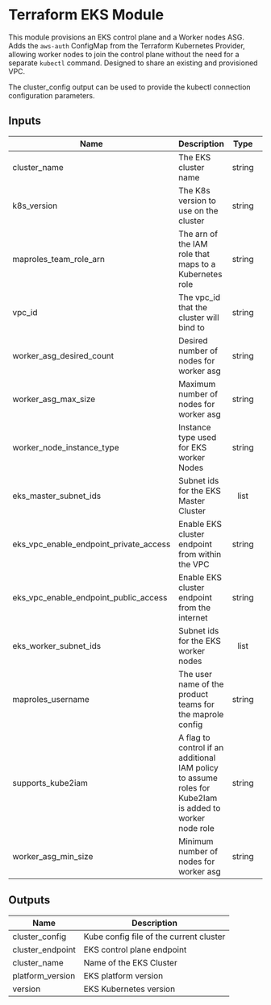 # Terraform EKS Module
This module provisions an EKS control plane and a Worker nodes ASG. Adds the `aws-auth` ConfigMap from the Terraform Kubernetes Provider, allowing worker nodes to join the control plane without the need for a separate `kubectl` command. Designed to share an existing and provisioned VPC.

The cluster_config output can be used to provide the kubectl connection configuration parameters.

## Inputs

| Name | Description | Type | Default | Required |
|------|-------------|:----:|:-----:|:-----:|
| cluster\_name | The EKS cluster name | string | n/a | yes |
| k8s\_version | The K8s version to use on the cluster | string | n/a | yes |
| maproles\_team\_role\_arn | The arn of the IAM role that maps to a Kubernetes role | string | n/a | yes |
| vpc\_id | The vpc_id that the cluster will bind to | string | n/a | yes |
| worker\_asg\_desired\_count | Desired number of nodes for worker asg | string | n/a | yes |
| worker\_asg\_max\_size | Maximum number of nodes for worker asg | string | n/a | yes |
| worker\_node\_instance\_type | Instance type used for EKS worker Nodes | string | n/a | yes |
| eks\_master\_subnet\_ids | Subnet ids for the EKS Master Cluster | list | `<list>` | no |
| eks\_vpc\_enable\_endpoint\_private\_access | Enable EKS cluster endpoint from within the VPC | string | `"true"` | no |
| eks\_vpc\_enable\_endpoint\_public\_access | Enable EKS cluster endpoint from the internet | string | `"false"` | no |
| eks\_worker\_subnet\_ids | Subnet ids for the EKS worker nodes | list | `<list>` | no |
| maproles\_username | The user name of the product teams for the maprole config | string | `"kubectl-user-access"` | no |
| supports\_kube2iam | A flag to control if an additional IAM policy to assume roles for Kube2Iam is added to worker node role | string | `"false"` | no |
| worker\_asg\_min\_size | Minimum number of nodes for worker asg | string | `"1"` | no |

## Outputs

| Name | Description |
|------|-------------|
| cluster\_config | Kube config file of the current cluster |
| cluster\_endpoint | EKS control plane endpoint |
| cluster\_name | Name of the EKS Cluster |
| platform\_version | EKS platform version |
| version | EKS Kubernetes version |

